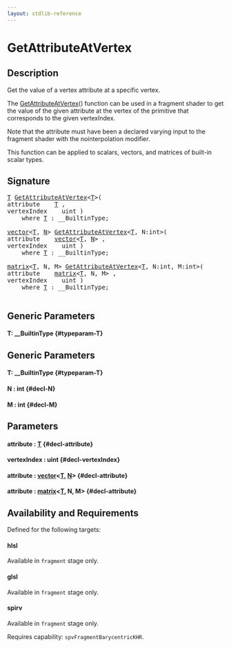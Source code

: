 ```yaml
---
layout: stdlib-reference
---
```


# GetAttributeAtVertex

## Description

Get the value of a vertex attribute at a specific vertex.

The <span class='code'><a href="/stdlib-reference/global-decls/GetAttributeAtVertex">GetAttributeAtVertex</a>()</span> function can be used in a fragment shader
to get the value of the given <span class='code'>attribute</span> at the vertex of the primitive
that corresponds to the given <span class='code'>vertexIndex</span>.

Note that the <span class='code'>attribute</span> must have been a declared varying input to
the fragment shader with the <span class='code'>nointerpolation</span> modifier.

This function can be applied to scalars, vectors, and matrices of
built-in scalar types.




## Signature 

<pre>
<a href="/stdlib-reference/global-decls/GetAttributeAtVertex#typeparam-T" class="code_type">T</a> <a href="/stdlib-reference/global-decls/GetAttributeAtVertex">GetAttributeAtVertex</a>&lt;<a href="/stdlib-reference/global-decls/GetAttributeAtVertex#typeparam-T" class="code_type">T</a>&gt;(
attribute    <a href="/stdlib-reference/global-decls/GetAttributeAtVertex#typeparam-T" class="code_type">T</a> ,
vertexIndex    uint )
    <span class='code_keyword'>where</span> <a href="/stdlib-reference/global-decls/GetAttributeAtVertex#typeparam-T" class="code_type">T</a> : __BuiltinType;

<a href="/stdlib-reference/types/vector/index">vector</a>&lt;<a href="/stdlib-reference/types/vector/index#typeparam-T" class="code_type">T</a>, <a href="/stdlib-reference/types/vector/index#decl-N" class="code_var">N</a>&gt; <a href="/stdlib-reference/global-decls/GetAttributeAtVertex">GetAttributeAtVertex</a>&lt;<a href="/stdlib-reference/global-decls/GetAttributeAtVertex#typeparam-T" class="code_type">T</a>, N:int&gt;(
attribute    <a href="/stdlib-reference/types/vector/index">vector</a>&lt;<a href="/stdlib-reference/types/vector/index#typeparam-T" class="code_type">T</a>, <a href="/stdlib-reference/types/vector/index#decl-N" class="code_var">N</a>&gt; ,
vertexIndex    uint )
    <span class='code_keyword'>where</span> <a href="/stdlib-reference/global-decls/GetAttributeAtVertex#typeparam-T" class="code_type">T</a> : __BuiltinType;

<a href="/stdlib-reference/types/matrix/index">matrix</a>&lt;<a href="/stdlib-reference/types/matrix/T" class="code_type">T</a>, N, M&gt; <a href="/stdlib-reference/global-decls/GetAttributeAtVertex">GetAttributeAtVertex</a>&lt;<a href="/stdlib-reference/global-decls/GetAttributeAtVertex#typeparam-T" class="code_type">T</a>, N:int, M:int&gt;(
attribute    <a href="/stdlib-reference/types/matrix/index">matrix</a>&lt;<a href="/stdlib-reference/types/matrix/T" class="code_type">T</a>, N, M&gt; ,
vertexIndex    uint )
    <span class='code_keyword'>where</span> <a href="/stdlib-reference/global-decls/GetAttributeAtVertex#typeparam-T" class="code_type">T</a> : __BuiltinType;

</pre>

## Generic Parameters

#### T: \_\_BuiltinType {#typeparam-T}

## Generic Parameters

#### T: \_\_BuiltinType {#typeparam-T}
#### N  : int {#decl-N}
#### M  : int {#decl-M}

## Parameters

#### attribute  : [T](/stdlib-reference/global-decls/GetAttributeAtVertex#typeparam-T) {#decl-attribute}
#### vertexIndex  : uint {#decl-vertexIndex}
#### attribute  : [vector](/stdlib-reference/types/vector/index)\<[T](/stdlib-reference/types/vector/index#typeparam-T), [N](/stdlib-reference/types/vector/index#decl-N)\> {#decl-attribute}
#### attribute  : [matrix](/stdlib-reference/types/matrix/index)\<[T](/stdlib-reference/types/matrix/T), N, M\> {#decl-attribute}

## Availability and Requirements

Defined for the following targets:

#### hlsl
Available in `fragment` stage only.

#### glsl
Available in `fragment` stage only.

#### spirv
Available in `fragment` stage only.

Requires capability: `spvFragmentBarycentricKHR`.


